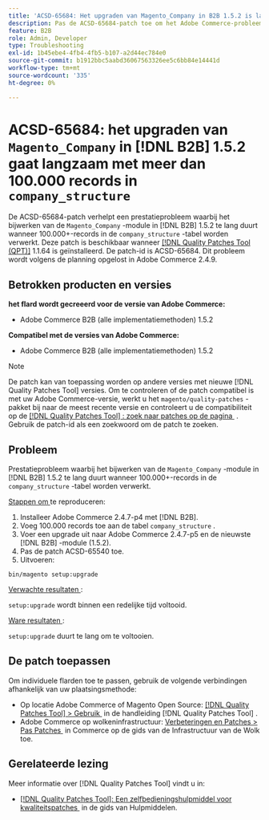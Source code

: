 ```yaml
---
title: 'ACSD-65684: Het upgraden van Magento_Company in B2B 1.5.2 is langzaam met meer dan 100.000 verslagen in company_structure'
description: Pas de ACSD-65684-patch toe om het Adobe Commerce-probleem op te lossen waarbij het upgraden van de Magento_Company-module in B2B 1.5.2 te lang duurt vanwege het verwerken van een groot aantal records (~100.000+) in de company_structure-tabel.
feature: B2B
role: Admin, Developer
type: Troubleshooting
exl-id: 1b45ebe4-4fb4-4fb5-b107-a2d44ec784e0
source-git-commit: b1912bbc5aabd36067563326ee5c6bb84e14441d
workflow-type: tm+mt
source-wordcount: '335'
ht-degree: 0%

---
```


# ACSD-65684: het upgraden van `Magento_Company` in [!DNL B2B] 1.5.2 gaat langzaam met meer dan 100.000 records in `company_structure`

De ACSD-65684-patch verhelpt een prestatieprobleem waarbij het bijwerken van de `Magento_Company` -module in [!DNL B2B] 1.5.2 te lang duurt wanneer 100.000+-records in de `company_structure` -tabel worden verwerkt. Deze patch is beschikbaar wanneer [[!DNL Quality Patches Tool (QPT)]](/help/tools/quality-patches-tool/quality-patches-tool-to-self-serve-quality-patches.md) 1.1.64 is geïnstalleerd. De patch-id is ACSD-65684. Dit probleem wordt volgens de planning opgelost in Adobe Commerce 2.4.9.

## Betrokken producten en versies

**het flard wordt gecreeerd voor de versie van Adobe Commerce:**

* Adobe Commerce B2B (alle implementatiemethoden) 1.5.2

**Compatibel met de versies van Adobe Commerce:**

* Adobe Commerce B2B (alle implementatiemethoden) 1.5.2

>[!NOTE]
>
>De patch kan van toepassing worden op andere versies met nieuwe [!DNL Quality Patches Tool] versies. Om te controleren of de patch compatibel is met uw Adobe Commerce-versie, werkt u het `magento/quality-patches` -pakket bij naar de meest recente versie en controleert u de compatibiliteit op de [[!DNL Quality Patches Tool] : zoek naar patches op de pagina &#x200B;](https://experienceleague.adobe.com/tools/commerce-quality-patches/index.html?lang=nl-NL) . Gebruik de patch-id als een zoekwoord om de patch te zoeken.

## Probleem

Prestatieprobleem waarbij het bijwerken van de `Magento_Company` -module in [!DNL B2B] 1.5.2 te lang duurt wanneer 100.000+-records in de `company_structure` -tabel worden verwerkt.

<u> Stappen om </u> te reproduceren:

1. Installeer Adobe Commerce 2.4.7-p4 met [!DNL B2B].
1. Voeg 100.000 records toe aan de tabel `company_structure` .
1. Voer een upgrade uit naar Adobe Commerce 2.4.7-p5 en de nieuwste [!DNL B2B] -module (1.5.2).
1. Pas de patch ACSD-65540 toe.
1. Uitvoeren:

```
bin/magento setup:upgrade
```

<u> Verwachte resultaten </u>:

`setup:upgrade` wordt binnen een redelijke tijd voltooid.

<u> Ware resultaten </u>:

`setup:upgrade` duurt te lang om te voltooien.

## De patch toepassen

Om individuele flarden toe te passen, gebruik de volgende verbindingen afhankelijk van uw plaatsingsmethode:

* Op locatie Adobe Commerce of Magento Open Source: [[!DNL Quality Patches Tool] > Gebruik &#x200B;](/help/tools/quality-patches-tool/usage.md) in de handleiding [!DNL Quality Patches Tool] .
* Adobe Commerce op wolkeninfrastructuur: [&#x200B; Verbeteringen en Patches > Pas Patches &#x200B;](https://experienceleague.adobe.com/docs/commerce-cloud-service/user-guide/develop/upgrade/apply-patches.html?lang=nl-NL) in Commerce op de gids van de Infrastructuur van de Wolk toe.

## Gerelateerde lezing

Meer informatie over [!DNL Quality Patches Tool] vindt u in:

* [[!DNL Quality Patches Tool]: Een zelfbedieningshulpmiddel voor kwaliteitspatches &#x200B;](/help/tools/quality-patches-tool/quality-patches-tool-to-self-serve-quality-patches.md) in de gids van Hulpmiddelen.
